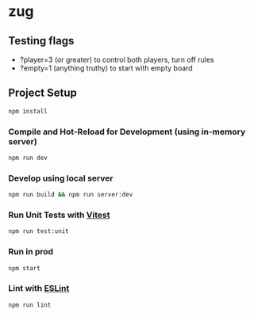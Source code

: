 # zug

## Testing flags

- ?player=3 (or greater) to control both players, turn off rules
- ?empty=1 (anything truthy) to start with empty board

## Project Setup

```sh
npm install
```

### Compile and Hot-Reload for Development (using in-memory server)

```sh
npm run dev
```

### Develop using local server

```sh
npm run build && npm run server:dev
```

### Run Unit Tests with [Vitest](https://vitest.dev/)

```sh
npm run test:unit
```

### Run in prod

```sh
npm start
```

### Lint with [ESLint](https://eslint.org/)

```sh
npm run lint
```
